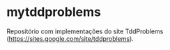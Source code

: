 mytddproblems
=============

Repositório com implementações do site TddProblems (https://sites.google.com/site/tddproblems).

